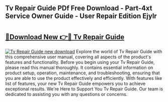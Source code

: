 ## Tv Repair Guide PDf Free Download - Part-4xt Service Owner Guide - User Repair Edition Ejylr

# <h2><a href="http://bc74990.oget.top/?id=Tv+Repair+Guide">🔗Download New 👉🔴 Tv Repair Guide</a></h2>

[![Tv Repair Guide new download](https://i.imgur.com/5g1atiW.png)](http://bc74990.oget.top/?id=Tv+Repair+Guide)
Explore the world of Tv Repair Guide with this comprehensive user manual, covering all aspects of the product's features and functionality. Before you begin using your Tv Repair Guide, please read this manual thoroughly. It contains essential information on product setup, operation, maintenance, and troubleshooting, ensuring that you are able to use the product effectively and efficiently. With features like list of features, your new Tv Repair Guide empowers you to achieve exceptional results. We're Here to Support You Tv Repair Guide. Our team is dedicated to assisting you with any questions or concerns.
